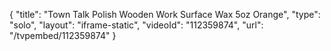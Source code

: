{
    "title": "Town Talk Polish Wooden Work Surface Wax 5oz  Orange",
    "type": "solo",
    "layout": "iframe-static",
    "videoId": "112359874",
    "url": "\/tvpembed\/112359874"
}